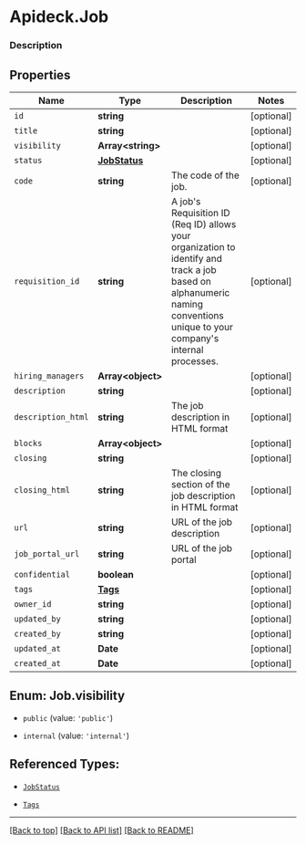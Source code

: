 # Apideck.Job

### Description

## Properties
Name | Type | Description | Notes
------------ | ------------- | ------------- | -------------
`id` | **string** |  | [optional] 
`title` | **string** |  | [optional] 
`visibility` | **Array&lt;string&gt;** |  | [optional] 
`status` | [**JobStatus**](JobStatus.md) |  | [optional] 
`code` | **string** | The code of the job. | [optional] 
`requisition_id` | **string** | A job\'s Requisition ID (Req ID) allows your organization to identify and track a job based on alphanumeric naming conventions unique to your company\'s internal processes. | [optional] 
`hiring_managers` | **Array&lt;object&gt;** |  | [optional] 
`description` | **string** |  | [optional] 
`description_html` | **string** | The job description in HTML format | [optional] 
`blocks` | **Array&lt;object&gt;** |  | [optional] 
`closing` | **string** |  | [optional] 
`closing_html` | **string** | The closing section of the job description in HTML format | [optional] 
`url` | **string** | URL of the job description | [optional] 
`job_portal_url` | **string** | URL of the job portal | [optional] 
`confidential` | **boolean** |  | [optional] 
`tags` | [**Tags**](Tags.md) |  | [optional] 
`owner_id` | **string** |  | [optional] 
`updated_by` | **string** |  | [optional] 
`created_by` | **string** |  | [optional] 
`updated_at` | **Date** |  | [optional] 
`created_at` | **Date** |  | [optional] 





<a name="Array<JobVisibility>"></a>
## Enum: Job.visibility


* `public` (value: `'public'`)

* `internal` (value: `'internal'`)




## Referenced Types:



* [`JobStatus`](JobStatus.md)











* [`Tags`](Tags.md)






---

[[Back to top]](#) [[Back to API list]](../../../../README.md#documentation-for-api-endpoints) [[Back to README]](../../../../README.md)


